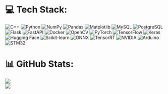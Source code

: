 # 💻 Tech Stack:
![C++](https://img.shields.io/badge/C%2B%2B-00599C?style=for-the-badge&logo=c%2B%2B&logoColor=white)
![Python](https://img.shields.io/badge/python-3670A0?style=for-the-badge&logo=python&logoColor=ffdd54) 
![NumPy](https://img.shields.io/badge/numpy-%23013243.svg?style=for-the-badge&logo=numpy&logoColor=white) 
![Pandas](https://img.shields.io/badge/pandas-%23150458.svg?style=for-the-badge&logo=pandas&logoColor=white) 
![Matplotlib](https://img.shields.io/badge/Matplotlib-11557C?style=for-the-badge&logo=matplotlib&logoColor=white)
![MySQL](https://img.shields.io/badge/MySQL-4479A1.svg?style=for-the-badge&logo=mysql&logoColor=white)
![PostgreSQL](https://img.shields.io/badge/PostgreSQL-336791.svg?style=for-the-badge&logo=postgresql&logoColor=white)
![Flask](https://img.shields.io/badge/Flask-000000?style=for-the-badge&logo=flask&logoColor=white)
![FastAPI](https://img.shields.io/badge/FastAPI-009688?style=for-the-badge&logo=fastapi&logoColor=white)
![Docker](https://img.shields.io/badge/Docker-2496ED?style=for-the-badge&logo=docker&logoColor=white)
![OpenCV](https://img.shields.io/badge/OpenCV-5C3EE8.svg?style=for-the-badge&logo=opencv&logoColor=white)
![PyTorch](https://img.shields.io/badge/PyTorch-%23EE4C2C.svg?style=for-the-badge&logo=PyTorch&logoColor=white) 
![TensorFlow](https://img.shields.io/badge/TensorFlow-%23FF6F00.svg?style=for-the-badge&logo=TensorFlow&logoColor=white) 
![Keras](https://img.shields.io/badge/Keras-%23D00000.svg?style=for-the-badge&logo=Keras&logoColor=white)
![Hugging Face](https://img.shields.io/badge/-Hugging%20Face-000000?style=for-the-badge&logo=huggingface&logoColor=%23FFD21E)
![Scikit-learn](https://img.shields.io/badge/scikit--learn-%23F7931E.svg?style=for-the-badge&logo=scikit-learn&logoColor=white)
![ONNX](https://img.shields.io/badge/ONNX-005CED?style=for-the-badge&logo=onnx&logoColor=white)
![TensorRT](https://img.shields.io/badge/TensorRT-76B900?style=for-the-badge&logo=tensorrt&logoColor=white)
![NVIDIA](https://img.shields.io/badge/nVIDIA-%2376B900.svg?style=for-the-badge&logo=nVIDIA&logoColor=white)
![Arduino](https://img.shields.io/badge/Arduino-00979D.svg?style=for-the-badge&logo=arduino&logoColor=white)
![STM32](https://img.shields.io/badge/STM32-025DB9.svg?style=for-the-badge&logo=stmicroelectronics&logoColor=white)

# 📊 GitHub Stats:
![](https://github-readme-stats.vercel.app/api?username=satyananda03&theme=dark&hide_border=false&include_all_commits=false&count_private=false)<br/>
![](https://github-readme-streak-stats.herokuapp.com/?user=satyananda03&theme=dark&hide_border=false)<br/>

<!-- Proudly created with GPRM ( https://gprm.itsvg.in ) -->
